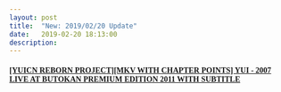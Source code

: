 ```yaml
---
layout: post
title:  "New: 2019/02/20 Update"
date:   2019-02-20 18:13:00
description: 
---
```


#### [<font face="Microsoft YaHei UI">[YUICN REBORN PROJECT][MKV WITH CHAPTER POINTS] YUI - 2007 LIVE AT BUTOKAN PREMIUM EDITION 2011 WITH SUBTITLE</font>](https://mega.nz/#!NMlWTShY!YUmrrmMZ_2YmpzYglcffjhUoMkc51eDb8-Jz38DaOt0)  

